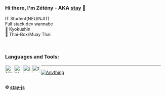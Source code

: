 ### Hi there, I'm Zétény - AKA [stay](https://stayy.xyz/) 👋
IT Student(NEU/NJIT)
<br />
Full stack dev wannabe
<br />
🥋 Kyokushin
<br />
🥊 Thai-Box/Muay Thai

<br />

### Languages and Tools:

<img align="left" alt="Visual Studio Code" width="26px" src="https://i.imgur.com/LwSdAlE.png" />
<img align="left" alt="node.js" width="26px" src="https://i.imgur.com/tYLFZBh.png" /> 
<img align="left" alt="js" width="26px" src="https://i.imgur.com/3u1wzwE.png" />
<img align="left" alt="ts" width="26px" src="https://i.imgur.com/vSgFULR.png" />

---

<a href="https://top.gg/bot/796973403307376671">
    <img src="https://top.gg/api/widget/796973403307376671.svg" alt="Anything" />
</a>

<br />
<br />




**© [stay-js](https://github.com/stay-js)**
